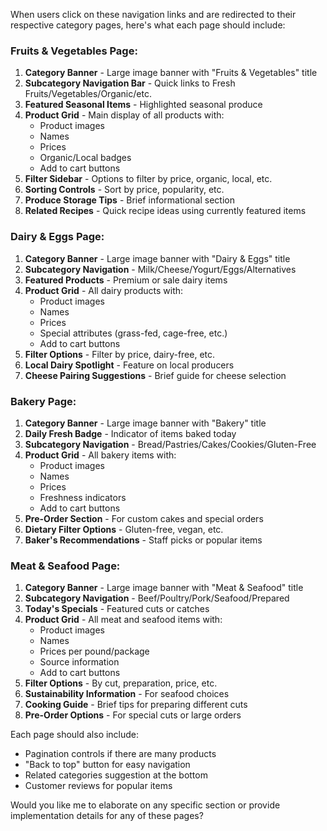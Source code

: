 When users click on these navigation links and are redirected to their respective category pages, here's what each page should include:

### Fruits & Vegetables Page:

1. **Category Banner** - Large image banner with "Fruits & Vegetables" title
2. **Subcategory Navigation Bar** - Quick links to Fresh Fruits/Vegetables/Organic/etc.
3. **Featured Seasonal Items** - Highlighted seasonal produce
4. **Product Grid** - Main display of all products with:
   - Product images
   - Names
   - Prices
   - Organic/Local badges
   - Add to cart buttons
5. **Filter Sidebar** - Options to filter by price, organic, local, etc.
6. **Sorting Controls** - Sort by price, popularity, etc.
7. **Produce Storage Tips** - Brief informational section
8. **Related Recipes** - Quick recipe ideas using currently featured items

### Dairy & Eggs Page:

1. **Category Banner** - Large image banner with "Dairy & Eggs" title
2. **Subcategory Navigation** - Milk/Cheese/Yogurt/Eggs/Alternatives
3. **Featured Products** - Premium or sale dairy items
4. **Product Grid** - All dairy products with:
   - Product images
   - Names
   - Prices
   - Special attributes (grass-fed, cage-free, etc.)
   - Add to cart buttons
5. **Filter Options** - Filter by price, dairy-free, etc.
6. **Local Dairy Spotlight** - Feature on local producers
7. **Cheese Pairing Suggestions** - Brief guide for cheese selection

### Bakery Page:

1. **Category Banner** - Large image banner with "Bakery" title
2. **Daily Fresh Badge** - Indicator of items baked today
3. **Subcategory Navigation** - Bread/Pastries/Cakes/Cookies/Gluten-Free
4. **Product Grid** - All bakery items with:
   - Product images
   - Names
   - Prices
   - Freshness indicators
   - Add to cart buttons
5. **Pre-Order Section** - For custom cakes and special orders
6. **Dietary Filter Options** - Gluten-free, vegan, etc.
7. **Baker's Recommendations** - Staff picks or popular items

### Meat & Seafood Page:

1. **Category Banner** - Large image banner with "Meat & Seafood" title
2. **Subcategory Navigation** - Beef/Poultry/Pork/Seafood/Prepared
3. **Today's Specials** - Featured cuts or catches
4. **Product Grid** - All meat and seafood items with:
   - Product images
   - Names
   - Prices per pound/package
   - Source information
   - Add to cart buttons
5. **Filter Options** - By cut, preparation, price, etc.
6. **Sustainability Information** - For seafood choices
7. **Cooking Guide** - Brief tips for preparing different cuts
8. **Pre-Order Options** - For special cuts or large orders

Each page should also include:
- Pagination controls if there are many products
- "Back to top" button for easy navigation
- Related categories suggestion at the bottom
- Customer reviews for popular items

Would you like me to elaborate on any specific section or provide implementation details for any of these pages?
